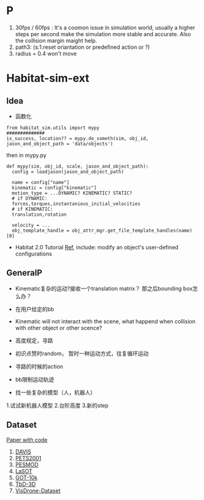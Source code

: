 # P
1. 30fps / 60fps : It's a coomon issue in simulation world, usually a higher steps per second make the simulation more stable and accurate. Also the collision margin maight help.
2. path3: (s:1.reset oriantation or predefined action or ?)
3. radius = 0.4 won't move
# Habitat-sim-ext
## Idea
* 函数化
```
from habitat_sim.utils import mypy
##############
is_success, location?? = mypy.do_someth(sim, obj_id, jason_and_object_path = 'data/objects')
```
then in mypy.py
```
def mypy(sim, obj_id, scale, jason_and_object_path):
  config = loadjason(jason_and_object_path)
  
  name = config["name"]
  kinematic = config["kinematic"]
  motion_type = ...DYNAMIC? KINEMATIC? STATIC?
  # if DYNAMIC:
  forces,torques,instantanious_initial_velocities
  # if KINEMATIC:
  translation,rotation
  
  velocity = ...
  obj_template_handle = obj_attr_mgr.get_file_template_handles(name)[0]
 ```
 * Habitat 2.0 Tutorial [Ref](https://aihabitat.org/docs/habitat-sim/managed-rigid-object-tutorial.html#kinematic-object-placement), include: modify an object's user-defined configurations
 ## GeneralP
 * Kinematic复杂的运动?接收一个translation matrix？ 那之后bounding box怎么办？

 * 在用户给定的bb
 * Kinematic will not interact with the scene, what happend when collision with other object or other scence?
 

* 高度规定，寻路
* 初识点赞时random， 暂时一种运动方式，往复循环运动
* 寻路的时候的action
* bb限制运动轨迹
* 找一些复杂的模型（人，机器人）

1.试试新机器人模型
2.台阶高度
3.新的step

## Dataset
[Paper with code](https://paperswithcode.com/sota/unsupervised-video-object-segmentation-on)
1. [DAVIS](https://davischallenge.org/)
2. [PETS2001](https://limu.ait.kyushu-u.ac.jp/dataset/en/)
3. [PESMOD](https://github.com/mribrahim/PESMOD)
4. [LaSOT](https://paperswithcode.com/dataset/lasot)
5. [GOT-10k](https://paperswithcode.com/dataset/got-10k)
6. [TbD-3D](https://paperswithcode.com/dataset/tbd-3d)
7. [VisDrone-Dataset](https://github.com/VisDrone/VisDrone-Dataset)
